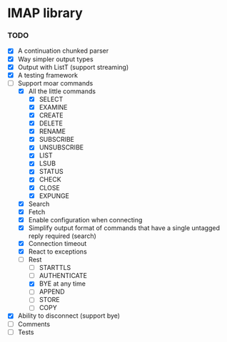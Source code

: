 # IMAP library

### TODO

- [x] A continuation chunked parser
- [x] Way simpler output types
- [x] Output with ListT (support streaming)
- [x] A testing framework
- [ ] Support moar commands
  - [x] All the little commands
    - [x] SELECT
    - [x] EXAMINE
    - [x] CREATE
    - [x] DELETE
    - [x] RENAME
    - [x] SUBSCRIBE
    - [x] UNSUBSCRIBE
    - [x] LIST
    - [x] LSUB
    - [x] STATUS
    - [x] CHECK
    - [x] CLOSE
    - [x] EXPUNGE
  - [x] Search
  - [x] Fetch
  - [x] Enable configuration when connecting
  - [x] Simplify output format of commands that have a single untagged reply required (search)
  - [x] Connection timeout
  - [x] React to exceptions
  - [ ] Rest
    - [ ] STARTTLS
    - [ ] AUTHENTICATE
    - [x] BYE at any time
    - [ ] APPEND
    - [ ] STORE
    - [ ] COPY
- [x] Ability to disconnect (support bye)
- [ ] Comments
- [ ] Tests
